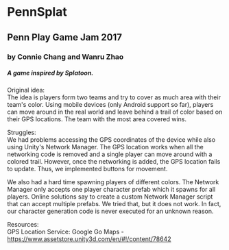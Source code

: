 # PennSplat

## Penn Play Game Jam 2017
### by Connie Chang and Wanru Zhao

##### A game inspired by Splatoon.

Original idea:  
The idea is players form two teams and try to cover as much area with their team's color. Using mobile devices (only Android support so far), players can move around in the real world and leave behind a trail of color based on their GPS locations. The team with the most area covered wins.

Struggles:  
We had problems accessing the GPS coordinates of the device while also using Unity's Network Manager. The GPS location works when all the networking code is removed and a single player can move around with a colored trail. However, once the networking is added, the GPS location fails to update. Thus, we implemented buttons for movement.

We also had a hard time spawning players of different colors. The Network Manager only accepts one player character prefab which it spawns for all players. Online solutions say to create a custom Network Manager script that can accept multiple prefabs. We tried that, but it does not work. In fact, our character generation code is never executed for an unknown reason.

Resources:  
GPS Location Service: Google Go Maps - https://www.assetstore.unity3d.com/en/#!/content/78642  
